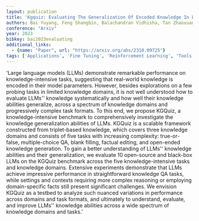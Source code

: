 ```yaml
---
layout: publication
title: 'Kgquiz: Evaluating The Generalization Of Encoded Knowledge In Large Language Models'
authors: Bai Yuyang, Feng Shangbin, Balachandran Vidhisha, Tan Zhaoxuan, Lou Shiqi, He Tianxing, Tsvetkov Yulia
conference: "Arxiv"
year: 2023
bibkey: bai2023evaluating
additional_links:
  - {name: "Paper", url: "https://arxiv.org/abs/2310.09725"}
tags: ['Applications', 'Fine Tuning', 'Reinforcement Learning', 'Tools']
---
```

'Large language models (LLMs) demonstrate remarkable performance on knowledge-intensive tasks, suggesting that real-world knowledge is encoded in their model parameters. However, besides explorations on a few probing tasks in limited knowledge domains, it is not well understood how to evaluate LLMs'' knowledge systematically and how well their knowledge abilities generalize, across a spectrum of knowledge domains and progressively complex task formats. To this end, we propose KGQuiz, a knowledge-intensive benchmark to comprehensively investigate the knowledge generalization abilities of LLMs. KGQuiz is a scalable framework constructed from triplet-based knowledge, which covers three knowledge domains and consists of five tasks with increasing complexity: true-or-false, multiple-choice QA, blank filling, factual editing, and open-ended knowledge generation. To gain a better understanding of LLMs'' knowledge abilities and their generalization, we evaluate 10 open-source and black-box LLMs on the KGQuiz benchmark across the five knowledge-intensive tasks and knowledge domains. Extensive experiments demonstrate that LLMs achieve impressive performance in straightforward knowledge QA tasks, while settings and contexts requiring more complex reasoning or employing domain-specific facts still present significant challenges. We envision KGQuiz as a testbed to analyze such nuanced variations in performance across domains and task formats, and ultimately to understand, evaluate, and improve LLMs'' knowledge abilities across a wide spectrum of knowledge domains and tasks.'
